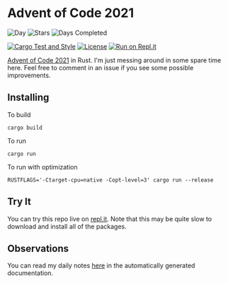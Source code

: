 # Advent of Code 2021
![Day](https://img.shields.io/badge/day%20📅-4-blue)
![Stars](https://img.shields.io/badge/stars%20⭐-6-yellow)
![Days Completed](https://img.shields.io/badge/days%20completed-3-red)

[![Cargo Test and Style](https://github.com/jeremylt/advent2021/actions/workflows/rust-test-with-style.yml/badge.svg)](https://github.com/jeremylt/advent2021/actions/workflows/rust-test-with-style.yml)
[![License](https://img.shields.io/badge/License-BSD%202--Clause-orange.svg)](https://opensource.org/licenses/BSD-2-Clause)
[![Run on Repl.it](https://repl.it/badge/github/jeremylt/advent2021)](https://replit.com/@jeremylt/advent2021)


[Advent of Code 2021](https://adventofcode.com/2021) in Rust. I'm just messing around in some spare time here. Feel free to comment in an issue if you see some possible improvements.

## Installing

To build

    cargo build

To run

    cargo run

To run with optimization

    RUSTFLAGS='-Ctarget-cpu=native -Copt-level=3' cargo run --release

## Try It

You can try this repo live on [repl.it](https://repl.it/@jeremylt/advent2021#README.md).
Note that this may be quite slow to download and install all of the packages.

## Observations

You can read my daily notes [here](https://jeremylt.github.io/advent2021/) in the automatically generated documentation.
